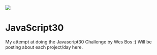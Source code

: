 ![](https://javascript30.com/images/JS3-social-share.png)

# JavaScript30

My attempt at doing the Javascript30 Challenge by Wes Bos :)
Will be posting about each project/day here.
